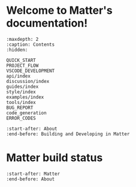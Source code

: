 # Welcome to Matter's documentation!

```{toctree}
:maxdepth: 2
:caption: Contents
:hidden:

QUICK_START
PROJECT_FLOW
VSCODE_DEVELOPMENT
api/index
discussion/index
guides/index
style/index
examples/index
tools/index
BUG_REPORT
code_generation
ERROR_CODES
```

```{include} README.md
:start-after: About
:end-before: Building and Developing in Matter
```

# Matter build status

```{include} README.md
:start-after: Matter
:end-before: About
```
